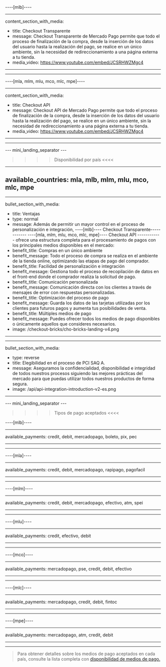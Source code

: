 ----[mlb]----

---
content_section_with_media: 
 - title: Checkout Transparente
 - message: Checkout Transparente de Mercado Pago permite que todo el proceso de finalización de la compra, desde la inserción de los datos del usuario hasta la realización del pago, se realice en un único ambiente, sin la necesidad de redireccionamiento a una página externa a tu tienda.
 - media_video: https://www.youtube.com/embed/JCSRHWZMgc4
---

------------

----[mla, mlm, mlu, mco, mlc, mpe]----

---
content_section_with_media: 
 - title: Checkout API
 - message: Checkout API de Mercado Pago permite que todo el proceso de finalización de la compra, desde la inserción de los datos del usuario hasta la realización del pago, se realice en un único ambiente, sin la necesidad de redireccionamiento a una página externa a tu tienda.
 - media_video: https://www.youtube.com/embed/JCSRHWZMgc4
---

------------

--- mini_landing_separator ---

>>>> Disponibilidad por país <<<<
---
available_countries: mla, mlb, mlm, mlu, mco, mlc, mpe
---
---
bullet_section_with_media: 
 - title: Ventajas
 - type: normal
 - message: Además de permitir un mayor control en el proceso de personalización e integración, ----[mlb]---- Checkout Transparente------------ ----[mla, mlm, mlu, mco, mlc, mpe]---- Checkout API ------------ ofrece una estructura completa para el procesamiento de pagos con los principales medios disponibles en el mercado:
 - benefit_title: Compras en un único ambiente
 - benefit_message: Todo el proceso de compra se realiza en el ambiente de la tienda online, optimizando las etapas de pago del comprador.
 - benefit_title: Facilidad de personalización e integración
 - benefit_message: Gestiona todo el proceso de recopilación de datos en el front-end donde el comprador realiza la solicitud de pago.
 - benefit_title: Comunicación personalizada
 - benefit_message: Comunicación directa con los clientes a través de mensajes de error con respuestas personalizadas.
 - benefit_title: Optimización del proceso de pago
 - benefit_message: Guarda los datos de las tarjetas utilizadas por los clientes para futuros pagos y aumenta tus posibilidades de venta.
 - benefit_title: Múltiples medios de pago
 - benefit_message: Puedes ofrecer todos los medios de pago disponibles o únicamente aquellos que consideres necesarios.
 - image: /checkout-bricks/cho-bricks-landing-v4.png
---

---
bullet_section_with_media: 
 - type: reverse
 - title: Elegibilidad en el proceso de PCI SAQ A.
 - message: Aseguramos la confidencialidad, disponibilidad e integridad de todos nuestros procesos siguiendo las mejores prácticas del mercado para que puedas utilizar todos nuestros productos de forma segura.
 - image: /api/api-integration-introduction-v2-es.png
---

--- mini_landing_separator ---
>>>> Tipos de pago aceptados <<<<

----[mlb]----

---
available_payments: credit, debit, mercadopago, boleto, pix, pec

---

------------

----[mla]---- 

---
available_payments: credit, debit, mercadopago, rapipago, pagofacil

----
------------

----[mlm]---- 

---
available_payments: credit, debit, mercadopago, efectivo, atm, spei

----
------------

----[mlu]---- 

---
available_payments: credit, efectivo, debit

----
------------

----[mco]---- 

---
available_payments: mercadopago, pse, credit, debit, efectivo

----
------------

----[mlc]---- 

---
available_payments: mercadopago, credit, debit, fintoc

----
------------

----[mpe]---- 

---
available_payments: mercadopago, atm, credit, debit

----
------------
> Para obtener detalles sobre los medios de pago aceptados en cada país, consulte la lista completa con [disponibilidad de medios de pago.](/developers/es/docs/sales-processing/payment-methods)